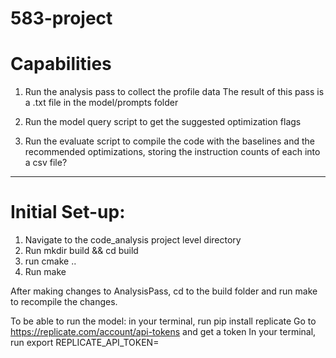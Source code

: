 # 583-project

# Capabilities
1. Run the analysis pass to collect the profile data
   The result of this pass is a .txt file in the model/prompts folder

2. Run the model query script to get the suggested optimization flags

3. Run the evaluate script to compile the code with the baselines and the 
   recommended optimizations, storing the instruction counts of each into a 
   csv file?

---

# Initial Set-up:
1. Navigate to the code_analysis project level directory
2. Run mkdir build && cd build	
3. run cmake ..
4. Run make

After making changes to AnalysisPass, cd to the build folder and run make
to recompile the changes.

To be able to run the model:
in your terminal, run pip install replicate
Go to https://replicate.com/account/api-tokens and get a token
In your terminal, run export REPLICATE_API_TOKEN=<paste-your-token-here>
